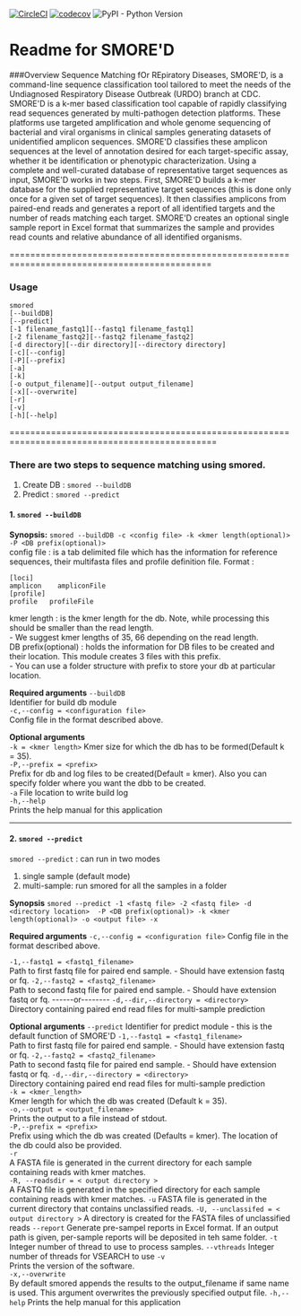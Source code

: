 [![CircleCI](https://circleci.com/gh/appliedbinf/URDO-SMOREd.svg?style=svg&circle-token=3bb907d8bdfe27332d68c56fc6cafc849a3e80a0)](https://circleci.com/gh/appliedbinf/URDO-SMOREd) [![codecov](https://codecov.io/gh/appliedbinf/URDO-SMOREd/branch/master/graph/badge.svg)](https://codecov.io/gh/appliedbinf/URDO-SMOREd) ![PyPI - Python Version](https://img.shields.io/pypi/pyversions/Django.svg) 

# Readme for SMORE'D
###Overview
Sequence Matching fOr REpiratory Diseases, SMORE'D, is a command-line sequence classification tool tailored to meet the needs of the Undiagnosed Respiratory Disease Outbreak (URDO) branch at CDC.  SMORE'D is a k-mer based classification tool capable of rapidly classifying read sequences generated by multi-pathogen detection platforms. These platforms use targeted amplification and whole genome sequencing of bacterial and viral organisms in clinical samples generating datasets of unidentified amplicon sequences. SMORE'D classifies these amplicon sequences at the level of annotation desired for each target-specific assay, whether it be identification or phenotypic characterization. Using a complete and well-curated database of representative target sequences as input, SMORE'D works in two steps. First, SMORE'D builds a k-mer database for the supplied representative target sequences (this is done only once for a given set of target sequences). It then classifies amplicons from paired-end reads and generates a report of all identified targets and the number of reads matching each target. SMORE'D creates an optional single sample report in Excel format that summarizes the sample and provides read counts and relative abundance of all identified organisms. 

=============================================================================================
### Usage
```
smored
[--buildDB]
[--predict]
[-1 filename_fastq1][--fastq1 filename_fastq1]
[-2 filename_fastq2][--fastq2 filename_fastq2]
[-d directory][--dir directory][--directory directory]
[-c][--config]
[-P][--prefix]
[-a]
[-k]
[-o output_filename][--output output_filename]
[-x][--overwrite]
[-r]
[-v]
[-h][--help]
```
==============================================================================================

### There are two steps to sequence matching using smored.
1. Create DB : `smored --buildDB`
2. Predict : `smored --predict`

#### 1. `smored --buildDB`

**Synopsis:**
`smored --buildDB -c <config file> -k <kmer length(optional)> -P <DB prefix(optional)>`  
config file : is a tab delimited file which has the information for reference sequences, their multifasta files and profile definition file.
    Format : 
```
[loci]  
amplicon    ampliconFile
[profile]
profile   profileFile
```
kmer length : is the kmer length for the db. Note, while processing this should be smaller than the read length.  
    - We suggest kmer lengths of 35, 66 depending on the read length.  
DB prefix(optional) : holds the information for DB files to be created and their location. This module creates 3 files with this prefix.  
    - You can use a folder structure with prefix to store your db at particular location.

**Required arguments**
`--buildDB`  
    Identifier for build db module  
`-c,--config = <configuration file>`  
    Config file in the format described above.   

**Optional arguments**  
`-k = <kmer length>`
    Kmer size for which the db has to be formed(Default k = 35).   
`-P,--prefix = <prefix>`  
  Prefix for db and log files to be created(Default = kmer). Also you can specify folder where you want the dbb to be created.  
`-a`
    File location to write build log  
`-h,--help`  
    Prints the help manual for this application  

 --------------------------------------------------------------------------------------------
 
#### 2. `smored --predict`
  
`smored --predict` : can run in two modes
  1) single sample (default mode)
  2) multi-sample: run smored for all the samples in a folder 

**Synopsis**
`smored --predict -1 <fastq file> -2 <fastq file> -d <directory location>  -P <DB prefix(optional)> -k <kmer length(optional)> -o <output file> -x`

**Required arguments** 
`-c,--config = <configuration file>`
  Config file in the format described above. 
  
 `-1,--fastq1 = <fastq1_filename>`  
  Path to first fastq file for paired end sample.
    - Should have extension fastq or fq.
`-2,--fastq2 = <fastq2_filename>`  
  Path to second fastq file for paired end sample.
    - Should have extension fastq or fq.
    ------or--------
`-d,--dir,--directory = <directory>`  
  Directory containing paired end read files for multi-sample prediction 
  
**Optional arguments**
`--predict`
  Identifier for predict module - this is the default function of SMORE'D
`-1,--fastq1 = <fastq1_filename>`  
  Path to first fastq file for paired end sample.
    - Should have extension fastq or fq.
`-2,--fastq2 = <fastq2_filename>`  
  Path to second fastq file for paired end sample.
    - Should have extension fastq or fq.
`-d,--dir,--directory = <directory>`  
  Directory containing paired end read files for multi-sample prediction  
`-k = <kmer_length>`  
  Kmer length for which the db was created (Default k = 35).  
`-o,--output = <output_filename>`  
  Prints the output to a file instead of stdout.  
`-P,--prefix = <prefix>`  
  Prefix using which the db was created (Defaults = kmer). The location of the db could also be provided.  
`-r`  
  A FASTA file is generated in the current directory for each sample containing reads with kmer matches.  
`-R, --readsdir = < output directory >`  
  A FASTQ file is generated in the specified directory for each sample containing reads with kmer matches.
`-u`
  FASTA file is generated in the current directory that contains unclassified reads.
`-U, --unclassifed = < output directory >`
  A directory is created for the FASTA files of unclassified reads
`--report`
 Generate pre-sampel reports in Excel format. If an output path is given, per-sample reports will be deposited in teh same folder.
`-t`
 Integer number of thread to use to process samples.
`--vthreads`
 Integer number of threads for VSEARCH to use
`-v`  
  Prints the version of the software.  
`-x,--overwrite`  
  By default smored appends the results to the output\_filename if same name is used.
  This argument overwrites the previously specified output file.
`-h,--help`
  Prints the help manual for this application  

